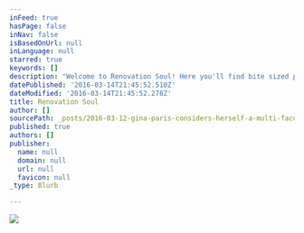 ```yaml
---
inFeed: true
hasPage: false
inNav: false
isBasedOnUrl: null
inLanguage: null
starred: true
keywords: []
description: "Welcome to Renovation Soul! Here you'll find bite sized portions of wisdom for your spirit. "
datePublished: '2016-03-14T21:45:52.510Z'
dateModified: '2016-03-14T21:45:52.278Z'
title: Renovation Soul
author: []
sourcePath: _posts/2016-03-12-gina-paris-considers-herself-a-multi-faceted-renovation-soul.md
published: true
authors: []
publisher:
  name: null
  domain: null
  url: null
  favicon: null
_type: Blurb

---
```

![](https://the-grid-user-content.s3-us-west-2.amazonaws.com/eebfcae2-5c7d-491c-9160-5ebe19632c48.jpg)